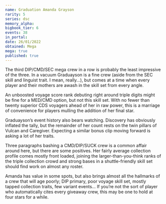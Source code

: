 ```yaml
---
name: Graduation Amanda Grayson
rarity: 5
series: dsc
memory_alpha:
bigbook_tier: 6
events: 38
in_portal:
date: 26/01/2022
obtained: Mega
mega: true
published: true
---
```


The third DIP/CMD/SEC mega crew in a row is probably the least impressive of the three. In a vacuum Graduayson is a fine crew (aside from the SEC skill and linguist trait. I mean, really…), but comes at a time when every player and their mothers are awash in the skill set from every angle. 

An unboosted voyage score rank debuting right around triple digits might be fine for a MED/CMD option, but not this skill set. With no fewer than twenty superior CDS voyagers ahead of her in raw power, this is a marriage of convenience for players mulling the addition of her final star.

Graduayson’s event history also bears watching. Discovery has obviously inflated the tally, but the remainder of her count rests on the twin pillars of Vulcan and Caregiver. Expecting a similar bonus clip moving forward is asking a lot of her traits.

Three paragraphs bashing a CMD/DIP/SUCK crew is a common affair around here, but there are some positives. Her fairly average collection profile comes mostly front loaded, joining the larger-than-you-think ranks of the triple collection crowd and strong bases in a shuttle-friendly skill set should find work on almost any roster. 

Amanda has value in some spots, but also brings almost all the hallmarks of a crew that will age poorly; DIP primary, poor voyage skill set, mostly tapped collection traits, few variant events… If you’re not the sort of player who automatically cites every giveaway crew, this may be one to hold at four stars for a while.
